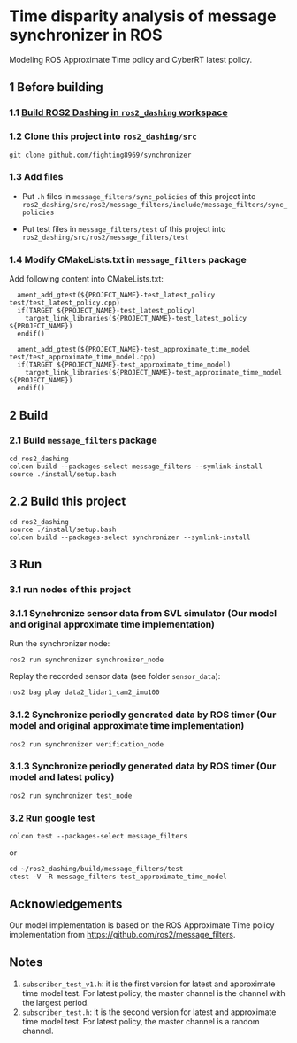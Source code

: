 # Time disparity analysis of message synchronizer in ROS 
Modeling ROS Approximate Time policy and CyberRT latest policy.

## 1 Before building

### 1.1 [Build ROS2 Dashing in `ros2_dashing` workspace](https://docs.ros.org/en/dashing/Installation/Ubuntu-Development-Setup.html)
### 1.2 Clone this project into `ros2_dashing/src`
```
git clone github.com/fighting8969/synchronizer
```
### 1.3 Add files

- Put `.h` files in `message_filters/sync_policies` of this project into `ros2_dashing/src/ros2/message_filters/include/message_filters/sync_policies`

- Put test files in `message_filters/test` of this project into `ros2_dashing/src/ros2/message_filters/test`

### 1.4 Modify CMakeLists.txt in `message_filters` package

Add following content into CMakeLists.txt:

```
  ament_add_gtest(${PROJECT_NAME}-test_latest_policy test/test_latest_policy.cpp)
  if(TARGET ${PROJECT_NAME}-test_latest_policy)
    target_link_libraries(${PROJECT_NAME}-test_latest_policy ${PROJECT_NAME})
  endif()

  ament_add_gtest(${PROJECT_NAME}-test_approximate_time_model test/test_approximate_time_model.cpp)
  if(TARGET ${PROJECT_NAME}-test_approximate_time_model)
    target_link_libraries(${PROJECT_NAME}-test_approximate_time_model ${PROJECT_NAME})
  endif()
```
## 2 Build

### 2.1 Build `message_filters` package

 ```
cd ros2_dashing
colcon build --packages-select message_filters --symlink-install
source ./install/setup.bash
 ```
 
## 2.2 Build this project
```
cd ros2_dashing
source ./install/setup.bash
colcon build --packages-select synchronizer --symlink-install
```

## 3 Run
### 3.1 run nodes of this project
### 3.1.1 Synchronize sensor data from SVL simulator (Our model and original approximate time implementation)
Run the synchronizer node:
```
ros2 run synchronizer synchronizer_node
```

Replay the recorded sensor data (see folder `sensor_data`):
```
ros2 bag play data2_lidar1_cam2_imu100
```

### 3.1.2 Synchronize periodly generated data by ROS timer (Our model and original approximate time implementation)
```
ros2 run synchronizer verification_node
```

### 3.1.3 Synchronize periodly generated data by ROS timer (Our model and latest policy)
```
ros2 run synchronizer test_node
```

### 3.2 Run google test
```
colcon test --packages-select message_filters
```

or

```
cd ~/ros2_dashing/build/message_filters/test
ctest -V -R message_filters-test_approximate_time_model
```

## Acknowledgements
Our model implementation is based on the ROS Approximate Time policy implementation from https://github.com/ros2/message_filters.

## Notes
1. `subscriber_test_v1.h`: it is the first version for latest and approximate time model test. For latest policy, the master channel is the channel with the largest period.
2. `subscriber_test.h`: it is the second version for latest and approximate time model test. For latest policy, the master channel is a random channel.